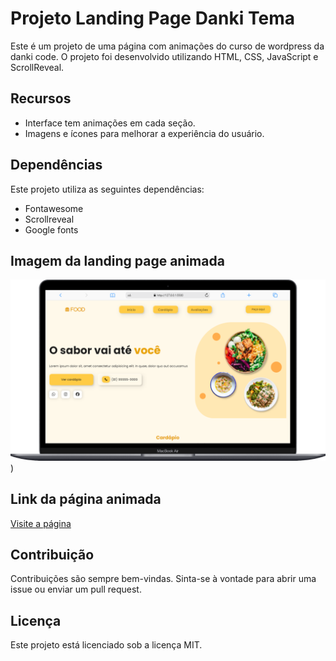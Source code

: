 # Projeto Landing Page Danki Tema

Este é um projeto de uma página com animações do curso de wordpress da danki code. O projeto foi desenvolvido utilizando HTML, CSS, JavaScript e ScrollReveal.

## Recursos

- Interface tem animações em cada seção.
- Imagens e ícones para melhorar a experiência do usuário.


## Dependências

Este projeto utiliza as seguintes dependências:

- Fontawesome
- Scrollreveal
- Google fonts

## Imagem da landing page animada
![Texto Alternativo](https://github.com/marcosoliveira253/landingpage_animada/blob/main/src/images/Tela%20Macbook-Air.png))

## Link da página animada
<a href="https://landingpage-animada.netlify.app/#home" target="_blank">Visite a página</a>


## Contribuição

Contribuições são sempre bem-vindas. Sinta-se à vontade para abrir uma issue ou enviar um pull request.

## Licença

Este projeto está licenciado sob a licença MIT.
